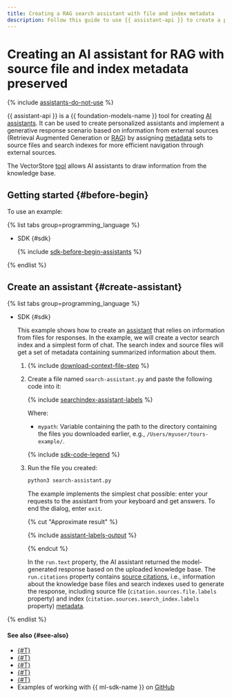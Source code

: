 ```yaml
---
title: Creating a RAG search assistant with file and index metadata
description: Follow this guide to use {{ assistant-api }} to create a personalized assistant that draws information from external sources with file and index level metadata specified.
---
```


# Creating an AI assistant for RAG with source file and index metadata preserved

{% include [assistants-do-not-use](../../../_includes/ai-studio/ai-assistant-disclaimer.md) %}

{{ assistant-api }} is a {{ foundation-models-name }} tool for creating [AI assistants](../../concepts/assistant/index.md). It can be used to create personalized assistants and implement a generative response scenario based on information from external sources (Retrieval Augmented Generation or [RAG](https://en.wikipedia.org/wiki/Retrieval-augmented_generation)) by assigning [metadata](../../concepts/assistant/index.md#labels) sets to source files and search indexes for more efficient navigation through external sources.

The VectorStore [tool](../../concepts/assistant/tools/vector-store.md) allows AI assistants to draw information from the knowledge base.

## Getting started {#before-begin}

To use an example:

{% list tabs group=programming_language %}

- SDK {#sdk}

  {% include [sdk-before-begin-assistants](../../../_includes/ai-studio/sdk-before-begin-assistants.md) %}

{% endlist %}

## Create an assistant {#create-assistant}

{% list tabs group=programming_language %}

- SDK {#sdk}

  This example shows how to create an [assistant](../../concepts/assistant/index.md) that relies on information from files for responses. In the example, we will create a vector search index and a simplest form of chat. The search index and source files will get a set of metadata containing summarized information about them.

  1. {% include [download-context-file-step](../../../_includes/ai-studio/assistants/download-context-file-step.md) %}
  1. Create a file named `search-assistant.py` and paste the following code into it:

      {% include [searchindex-assistant-labels](../../../_includes/ai-studio/examples/searchindex-assistant-labels.md) %}

      Where:

      * `mypath`: Variable containing the path to the directory containing the files you downloaded earlier, e.g., `/Users/myuser/tours-example/`.

      {% include [sdk-code-legend](../../../_includes/ai-studio/examples/sdk-code-legend.md) %}

  1. Run the file you created:

      ```bash
      python3 search-assistant.py
      ```

      The example implements the simplest chat possible: enter your requests to the assistant from your keyboard and get answers. To end the dialog, enter `exit`.

      {% cut "Approximate result" %}

      {% include [assistant-labels-output](../../../_untranslatable/ai-studio/assistant-labels-output.md) %}

      {% endcut %}

      In the `run.text` property, the AI assistant returned the model-generated response based on the uploaded knowledge base. The `run.citations` property contains [source citations](../../concepts/assistant/index.md#citations), i.e., information about the knowledge base files and search indexes used to generate the response, including source file (`citation.sources.file.labels` property) and index (`citation.sources.search_index.labels` property) [metadata](../../concepts/assistant/index.md#labels).

{% endlist %}

#### See also {#see-also}

* [{#T}](./create.md)
* [{#T}](./create-with-searchindex.md)
* [{#T}](./create-with-websearch.md)
* [{#T}](../../tutorials/pdf-searchindex-ai-assistant.md)
* [{#T}](../../concepts/assistant/tools/index.md)
* Examples of working with {{ ml-sdk-name }} on [GitHub](https://github.com/yandex-cloud/yandex-cloud-ml-sdk/tree/master/examples/sync/assistants)